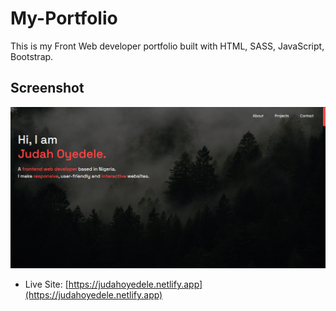# My-Portfolio
This is my Front Web developer portfolio built with HTML, SASS, JavaScript, Bootstrap.

## Screenshot

![](./screenshot.PNG)

- Live Site: [https://judahoyedele.netlify.app](https://judahoyedele.netlify.app)
